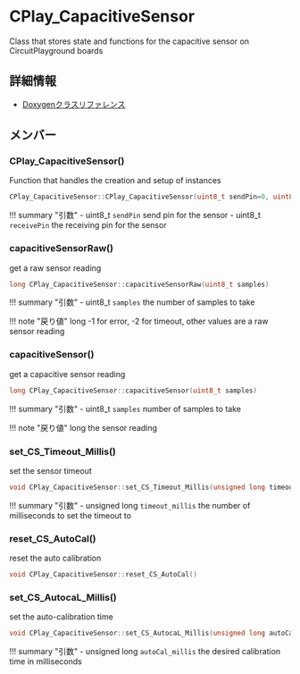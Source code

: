 # CPlay_CapacitiveSensor

Class that stores state and functions for the capacitive sensor on CircuitPlayground boards 

## 詳細情報

- [Doxygenクラスリファレンス](https://lang-ship.com/reference/Arduino/1.8.9/class_c_play___capacitive_sensor.html)

## メンバー

### CPlay_CapacitiveSensor()
Function that handles the creation and setup of instances


```c
CPlay_CapacitiveSensor::CPlay_CapacitiveSensor(uint8_t sendPin=0, uint8_t receivePin=0)
```

!!! summary "引数"
	- uint8_t `sendPin` send pin for the sensor 
	- uint8_t `receivePin` the receiving pin for the sensor 



### capacitiveSensorRaw()
get a raw sensor reading


```c
long CPlay_CapacitiveSensor::capacitiveSensorRaw(uint8_t samples)
```

!!! summary "引数"
	- uint8_t `samples` the number of samples to take 

!!! note "戻り値"
	long -1 for error, -2 for timeout, other values are a raw sensor reading 



### capacitiveSensor()
get a capacitive sensor reading


```c
long CPlay_CapacitiveSensor::capacitiveSensor(uint8_t samples)
```

!!! summary "引数"
	- uint8_t `samples` number of samples to take 

!!! note "戻り値"
	long the sensor reading 



### set_CS_Timeout_Millis()
set the sensor timeout


```c
void CPlay_CapacitiveSensor::set_CS_Timeout_Millis(unsigned long timeout_millis)
```

!!! summary "引数"
	- unsigned long `timeout_millis` the number of milliseconds to set the timeout to 



### reset_CS_AutoCal()
reset the auto calibration


```c
void CPlay_CapacitiveSensor::reset_CS_AutoCal()
```



### set_CS_AutocaL_Millis()
set the auto-calibration time


```c
void CPlay_CapacitiveSensor::set_CS_AutocaL_Millis(unsigned long autoCal_millis)
```

!!! summary "引数"
	- unsigned long `autoCal_millis` the desired calibration time in milliseconds 



